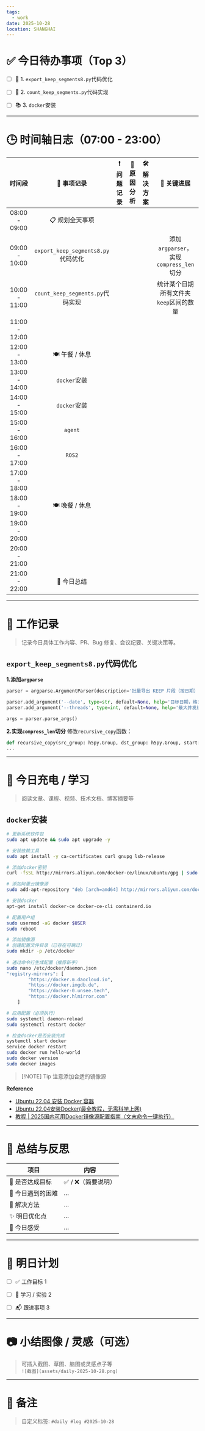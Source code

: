 ```yaml
---
tags:
  - work
date: 2025-10-28
location: SHANGHAI
---
```

# ✅ **今日待办事项（Top 3）**  
- [ ] 🎯 1.  `export_keep_segments8.py`代码优化
- [ ] 🔧 2.  `count_keep_segments.py`代码实现
- [ ] 📚 3.  `docker`安装


---
# 🕒 **时间轴日志（07:00 - 23:00）**

|      时间段      |            📌 事项记录             | ❗ 问题记录 | 🧩 原因分析 | 🛠️ 解决方案 |             🚀 关键进展              |
| :-----------: | :----------------------------: | :----: | :-----: | :------: | :------------------------------: |
| 08:00 - 09:00 |           📋 规划全天事项            |        |         |          |                                  |
| 09:00 - 10:00 | `export_keep_segments8.py`代码优化 |        |         |          | 添加`argparser`，实现`compress_len`切分 |
| 10:00 - 11:00 |  `count_keep_segments.py`代码实现  |        |         |          |      统计某个日期所有文件夹`keep`区间的数量      |
| 11:00 - 12:00 |                                |        |         |          |                                  |
| 12:00 - 13:00 |          🍽️ 午餐 / 休息           |        |         |          |                                  |
| 13:00 - 14:00 |           `docker`安装           |        |         |          |                                  |
| 14:00 - 15:00 |           `docker`安装           |        |         |          |                                  |
| 15:00 - 16:00 |            `agent`             |        |         |          |                                  |
| 16:00 - 17:00 |             `ROS2`             |        |         |          |                                  |
| 17:00 - 18:00 |                                |        |         |          |                                  |
| 18:00 - 19:00 |          🍽️ 晚餐 / 休息           |        |         |          |                                  |
| 19:00 - 20:00 |                                |        |         |          |                                  |
| 20:00 - 21:00 |                                |        |         |          |                                  |
| 21:00 - 22:00 |            📝 今日总结             |        |         |          |                                  |


---
# 💼 **工作记录**

> 记录今日具体工作内容、PR、Bug 修复、会议纪要、关键决策等。

## `export_keep_segments8.py`代码优化

**1.添加`argparse`**
```python
parser = argparse.ArgumentParser(description='批量导出 KEEP 片段（按日期）')

parser.add_argument('--date', type=str, default=None, help='目标日期，格式 YYYYMMDD（默认：脚本内置默认）')
parser.add_argument('--threads', type=int, default=None, help='最大并发线程数（默认：脚本内置默认）')

args = parser.parse_args()
```

**2.实现`compress_len`切分**
修改`recursive_copy`函数：
```python
def recursive_copy(src_group: h5py.Group, dst_group: h5py.Group, start: int, end: int) -> None:
...
```


---
# 🔋 **今日充电 / 学习**

> 阅读文章、课程、视频、技术文档、博客摘要等
## `docker`安装

```bash
# 更新系统软件包
sudo apt update && sudo apt upgrade -y

# 安装依赖工具
sudo apt install -y ca-certificates curl gnupg lsb-release

# 添加docker密钥
curl -fsSL http://mirrors.aliyun.com/docker-ce/linux/ubuntu/gpg | sudo apt-key add -

# 添加阿里云镜像源
sudo add-apt-repository "deb [arch=amd64] http://mirrors.aliyun.com/docker-ce/linux/ubuntu $(lsb_release -cs) stable"

# 安装docker
apt-get install docker-ce docker-ce-cli containerd.io

# 配置用户组
sudo usermod -aG docker $USER
sudo reboot

# 添加镜像源
# 创建配置文件目录（已存在可跳过）
sudo mkdir -p /etc/docker 
 
# 通过命令行生成配置（推荐新手）
sudo nano /etc/docker/daemon.json
"registry-mirrors": [
        "https://docker.m.daocloud.io",
        "https://docker.imgdb.de",
        "https://docker-0.unsee.tech",
        "https://docker.hlmirror.com"
    ]

# 应用配置（必须执行）
sudo systemctl daemon-reload 
sudo systemctl restart docker 

# 检查docker是否安装完成
systemctl start docker
service docker restart
sudo docker run hello-world
sudo docker version
sudo docker images

```

> [!NOTE] Tip
> 注意添加合适的镜像源


**Reference**
- [Ubuntu 22.04 安装 Docker 容器](https://zhuanlan.zhihu.com/p/25850755057)
- [Ubuntu 22.04安装Docker(最全教程，无需科学上网)](https://blog.csdn.net/weixin_44355653/article/details/140267707)
- [教程 | 2025国内可用Docker镜像源配置指南（文末命令一键执行）](https://blog.csdn.net/weixin_48953586/article/details/145503572)

---
# 🧠 **总结与反思**

| 项目         | 内容          |
| ---------- | ----------- |
| 🎯 是否达成目标  | ✅ / ❌（简要说明） |
| 🧱 今日遇到的困难 | ...         |
| 🧰 解决方法    | ...         |
| ✨ 明日优化点    | ...         |
| 💭 今日感受    | ...         |

---
# 📌 **明日计划**

- [ ] ✅ 工作目标 1  
- [ ] 🧪 学习 / 实验 2  
- [ ] 📬 跟进事项 3  



---
# 📷 小结图像 / 灵感（可选）

> 可插入截图、草图、脑图或灵感点子等  
> `![截图](assets/daily-2025-10-28.png)`





---
# 📎 备注  
> 自定义标签: `#daily #log #2025-10-28`
